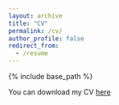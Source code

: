```yaml
---
layout: archive
title: "CV"
permalink: /cv/
author_profile: false
redirect_from:
  - /resume
---
```


{% include base_path %}

You can download my CV [here](https://thuqinyj16.github.io/)
